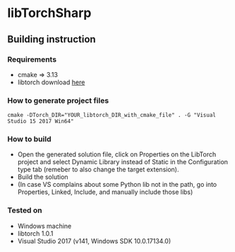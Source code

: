 # libTorchSharp

## Building instruction

### Requirements
* cmake => 3.13
* libtorch download [here](https://pytorch.org/get-started/locally/)

### How to generate project files
 `cmake -DTorch_DIR="YOUR_libtorch_DIR_with_cmake_file" . -G "Visual Studio 15 2017 Win64"`

### How to build
* Open the generated solution file, click on Properties on the LibTorch project and select Dynamic Library instead of Static in the Configuration type tab (remeber to also change the target extension).
* Build the solution
* (In case VS complains about some Python lib not in the path, go into Properties, Linked, Include, and manually include those libs)

### Tested on
* Windows machine
* libtorch 1.0.1
* Visual Studio 2017 (v141, Windows SDK 10.0.17134.0)
